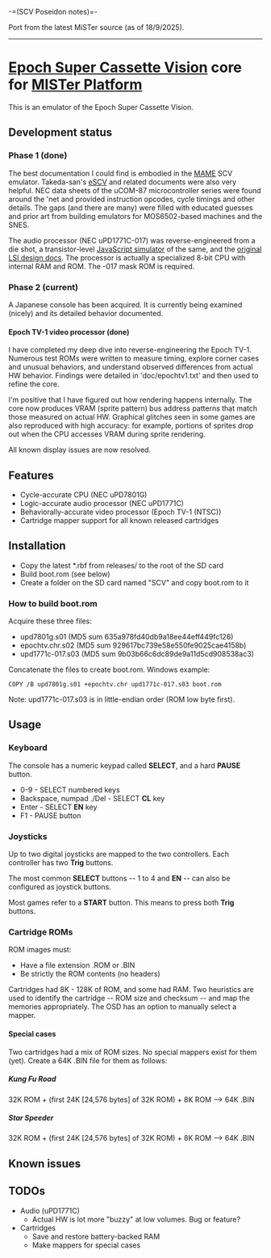 -=(SCV Poseidon notes)=-

Port from the latest MiSTer source (as of 18/9/2025).

___
# [Epoch Super Cassette Vision](https://en.wikipedia.org/wiki/Super_Cassette_Vision) core for [MISTer Platform](https://github.com/MiSTer-devel/Main_MiSTer/wiki)

This is an emulator of the Epoch Super Cassette Vision.

## Development status

### Phase 1 (done)

The best documentation I could find is embodied in the [MAME](https://www.mamedev.org) SCV emulator. Takeda-san's [eSCV](http://takeda-toshiya.my.coocan.jp/scv/index.html) and related documents were also very helpful. NEC data sheets of the uCOM-87 microcontroller series were found around the 'net and provided instruction opcodes, cycle timings and other details. The gaps (and there are many) were filled with educated guesses and prior art from building emulators for MOS6502-based machines and the SNES.

The audio processor (NEC uPD1771C-017) was reverse-engineered from a die shot, a transistor-level [JavaScript simulator](http://reverendgumby.gitlab.io/visuald1771c) of the same, and the [original LSI design docs](https://oura.oguchi-rd.com). The processor is actually a specialized 8-bit CPU with internal RAM and ROM. The -017 mask ROM is required.

### Phase 2 (current)

A Japanese console has been acquired. It is currently being examined (nicely) and its detailed behavior documented.

#### Epoch TV-1 video processor (done)

I have completed my deep dive into reverse-engineering the Epoch TV-1.  Numerous test ROMs were written to measure timing, explore corner cases and unusual behaviors, and understand observed differences from actual HW behavior.  Findings were detailed in 'doc/epochtv1.txt' and then used to refine the core.

I'm positive that I have figured out how rendering happens internally.  The core now produces VRAM (sprite pattern) bus address patterns that match those measured on actual HW.  Graphical glitches seen in some games are also reproduced with high accuracy: for example, portions of sprites drop out when the CPU accesses VRAM during sprite rendering.

All known display issues are now resolved.


## Features
- Cycle-accurate CPU (NEC uPD7801G)
- Logic-accurate audio processor (NEC uPD1771C)
- Behaviorally-accurate video processor (Epoch TV-1 (NTSC))
- Cartridge mapper support for all known released cartridges

## Installation
- Copy the latest *.rbf from releases/ to the root of the SD card
- Build boot.rom (see below)
- Create a folder on the SD card named "SCV" and copy boot.rom to it

### How to build boot.rom
Acquire these three files:
- upd7801g.s01 (MD5 sum 635a978fd40db9a18ee44eff449fc126)
- epochtv.chr.s02 (MD5 sum 929617bc739e58e550fe9025cae4158b)
- upd1771c-017.s03 (MD5 sum 9b03b66c6dc89de9a11d5cd908538ac3)

Concatenate the files to create boot.rom. Windows example:

`COPY /B upd7801g.s01 +epochtv.chr upd1771c-017.s03 boot.rom`

Note: upd1771c-017.s03 is in little-endian order (ROM low byte first).


## Usage

### Keyboard
The console has a numeric keypad called **SELECT**, and a hard **PAUSE** button.

* 0-9 - SELECT numbered keys
* Backspace, numpad ./Del - SELECT **CL** key
* Enter - SELECT **EN** key
* F1 - PAUSE button

### Joysticks
Up to two digital joysticks are mapped to the two controllers. Each controller has two **Trig** buttons.

The most common **SELECT** buttons -- 1 to 4 and **EN** -- can also be configured as joystick buttons.

Most games refer to a **START** button. This means to press both **Trig** buttons.

### Cartridge ROMs

ROM images must:
- Have a file extension .ROM or .BIN
- Be strictly the ROM contents (no headers)

Cartridges had 8K - 128K of ROM, and some had RAM. Two heuristics are used to identify the cartridge -- ROM size and checksum -- and map the memories appropriately. The OSD has an option to manually select a mapper.

#### Special cases
Two cartridges had a mix of ROM sizes. No special mappers exist for them (yet). Create a 64K .BIN file for them as follows:

##### Kung Fu Road
32K ROM + (first 24K [24,576 bytes] of 32K ROM) + 8K ROM --> 64K .BIN

##### Star Speeder
32K ROM + (first 24K [24,576 bytes] of 32K ROM) + 8K ROM --> 64K .BIN


## Known issues


## TODOs
- Audio (uPD1771C)
  - Actual HW is lot more "buzzy" at low volumes. Bug or feature?
- Cartridges
  - Save and restore battery-backed RAM
  - Make mappers for special cases

